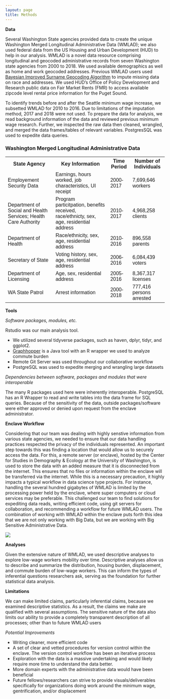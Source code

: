 ```yaml
---
layout: page
title: Methods
---
```


**Data** 

Several Washington State agencies provided data to create the unique Washington Merged Longitudinal Administrative Data (WMLAD); we also used federal data from the US Housing and Urban Development (HUD) to help in our analysis. WMLAD is a novel data resource comprising longitudinal and geocoded administrative records from seven Washington state agencies from 2000 to 2018.  We used available demographics as well as home and work geocoded addresses.  Previous WMLAD users used [Bayesian Improved Surname Geocoding Algorithm](https://dcollab.uw.edu/wp-content/uploads/2019/02/Romich_et_al_SMWS_MergedAdminData_forPAA0418.pdf) to impute missing data on race and addresses. We used HUD’s Office of Policy Development and Research public data on Fair Market Rents (FMR) to access available zipcode level rental price information for the Puget Sound.

To identify trends before and after the Seattle minimum wage increase, we subsetted WMLAD for 2010 to 2016. Due to limitations of the imputation method, 2017 and 2018 were not used. To prepare the data for analysis, we read background information of the data and reviewed previous minimum wage research. Further, we inspected the raw data then cleaned, wrangled, and merged the data frames/tables of relevant variables. PostgresSQL was used to expedite data queries.



<html>
<head>
<style>
table {
  font-family: arial, sans-serif;
  border-collapse: collapse;
  width: 100%;
}

td, th {
  border: 1px solid #dddddd;
  text-align: left;
  padding: 8px;
}

tr:nth-child(even) {
  background-color: #dddddd;
}
</style>
</head>
<body>

<h3>Washington Merged Longitudinal Administrative Data</h3>

<table>
  <tr>
    <th>State Agency</th>
    <th>Key Information</th>
    <th>Time Period</th>
    <th>Number of Individuals</th>
  </tr>
  <tr>
    <td>Employement Security Data</td>
    <td>Earnings, hours worked, job characteristics, UI receipt</td>
    <td>2000-2017</td>
    <td>7,699,646 workers</td>
  </tr>
  <tr>
    <td>Department of Social and Health Services; Health Care Authority</td>
    <td>Program particitpation, benefits received, race/ethnicty, sex, age, residential address</td>
    <td>2010-2017</td>
    <td>4,968,258 clients</td>
  </tr>
  <tr>
    <td>Department of Health</td>
    <td>Race/ethnicity, sex, age, residential address</td>
    <td>2010-2016</td>
    <td>896,558 parents</td>
  </tr>
  <tr>
    <td>Secretary of State</td>
    <td>Voting history, sex, age, residential address</td>
    <td>2006-2016</td>
    <td>6,084,439 voters</td>
  </tr>
  <tr>
    <td>Department of Licensing</td>
    <td>Age, sex, residential address</td>
    <td>2005-2016</td>
    <td>8,367,317 licenses</td>
  </tr>
  <tr>
    <td>WA State Patrol</td>
    <td>Arrest information</td>
    <td>2000-2018</td>
    <td>777,416 persons arrested</td>
  </tr>
</table>

</body>
</html>




**Tools**

*Software packages, modules, etc.* 

Rstudio was our main analysis tool.
- We utilized several tidyverse packages, such as haven, dplyr, tidyr, and ggplot2. 
- [Graphhopper](https://www.graphhopper.com/) is a Java tool with an R wrapper we used to analyze commute burden
- Remote Git Server was used throughout our collaborative workflow
- PostgreSQL was used to expedite merging and wrangling large datasets

*Dependencies between software, packages and modules that were interoperable*

The many R packages used here were inherently interoperable. PostgreSQL has an R Wrapper to read and write tables into the data frame for SQL queries. Because of the sensitivity of the data, outside packages/software were either approved or denied upon request from the enclave administrator. 

**Enclave Workflow**

Considering that our team was dealing with highly senstive information from various state agencies, we needed to ensure that our data handling practices respected the privacy of the individuals represented. An important step towards this was finding a location that would allow us to securely access the data. For this, a remote server (or enclave), hosted by the Center for Studies in Demography & Ecology at the University of Washington, is used to store the data with an added measure that it is disconnected from the internet. This ensures that no files or information within the enclave will be transferred via the internet. While this is a necessary precaution, it highly impacts a typical workflow in data science type projects. For instance, handling the several hundred gigabytes of WMLAD is limited by the processing power held by the enclave, where super computers or cloud services may be preferable. This challenged our team to find solutions for expediting data reads, writing efficient code, using git servers for collaboration, and recommending a workflow for future WMLAD users. The combination of working with WMLAD within the enclave puts forth this idea that we are not only working with Big Data,  but we are working with Big Sensitive Administrative Data. 

<img src="{{ site.url }}{{ site.baseurl }}/assets/img/methods_pic.png">

**Analyses**

Given the extensive nature of WMLAD, we used descriptive analyses to explore low-wage workers mobility over time. Descriptive analyses allow us to describe and summarize the distribution, housing burden, displacement, and commute burden of low-wage workers. This can inform the types of inferential questions researchers ask, serving as the foundation for further statistical data analysis.

**Limitations**

We can make limited claims, particularly inferential claims, because we examined descriptive statistics. As a result, the claims we make are qualified with several assumptions. The sensitive nature of the data also limits our ability to provide a completely transparent description of all processes; other than to future WMLAD users

*Potential Improvements*

- Writing cleaner, more efficient code 
- A set of clear and vetted procedures for version control within the enclave. The version control workflow has been an iterative process 
- Exploration with the data is a massive undertaking and would likely require more time to understand the data better. 
- More domain experts with the administrative data would have been beneficial
- Future fellows/researchers can strive to provide visuals/deliverables specifically for organizations doing work around the minimum wage, gentrification, and/or displacement 
